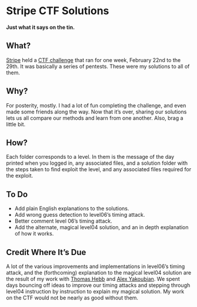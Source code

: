 # Stripe CTF Solutions
**Just what it says on the tin.**

## What?
[Stripe](https://stripe.com/) held a [CTF challenge](https://stripe.com/blog/capture-the-flag) that ran for one week, February 22nd to the 29th. It was basically a series of pentests. These were my solutions to all of them.

## Why?
For posterity, mostly. I had a lot of fun completing the challenge, and even made some friends along the way. Now that it’s over, sharing our solutions lets us all compare our methods and learn from one another. Also, brag a little bit.

## How?
Each folder corresponds to a level. In them is the message of the day printed when you logged in, any associated files, and a solution folder with the steps taken to find exploit the level, and any associated files required for the exploit.

## To Do
* Add plain English explanations to the solutions.
* Add wrong guess detection to level06’s timing attack.
* Better comment level 06’s timing attack.
* Add the alternate, magical level04 solution, and an in depth explanation of how it works.

## Credit Where It’s Due
A lot of the various improvements and implementations in level06’s timing attack, and the (forthcoming) explanation to the magical level04 solution are the result of my work with [Thomas Hebb](https://github.com/tchebb) and [Alex Yakoubian](https://github.com/alex3). We spent days bouncing off ideas to improve our timing attacks and stepping through level04 instruction by instruction to explain my magical solution. My work on the CTF would not be nearly as good without them.